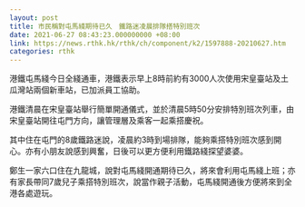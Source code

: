 ```yaml
---
layout: post
title: 市民稱對屯馬綫期待已久　鐵路迷凌晨排隊搭特別班次
date: 2021-06-27 08:43:23.000000000 +08:00
link: https://news.rthk.hk/rthk/ch/component/k2/1597888-20210627.htm
categories: rthk
---
```


港鐵屯馬綫今日全綫通車，港鐵表示早上8時前約有3000人次使用宋皇臺站及土瓜灣站兩個新車站，已加派員工協助。

港鐵清晨在宋皇臺站舉行簡單開通儀式，並於清晨5時50分安排特別班次列車，由宋皇臺站開往屯門方向，讓管理層及乘客一起乘搭慶祝。

其中住在屯門的8歲鐵路迷說，凌晨約3時到場排隊，能夠乘搭特別班次感到開心。亦有小朋友說感到興奮，日後可以更方便利用鐵路綫探望婆婆。

鄭生一家六口住在九龍城，說對屯馬綫開通期待已久，將來會利用屯馬綫上班；亦有家長帶同7歲兒子乘搭特別班次，說當作親子活動，屯馬綫開通後方便將來到全港各處遊玩。
